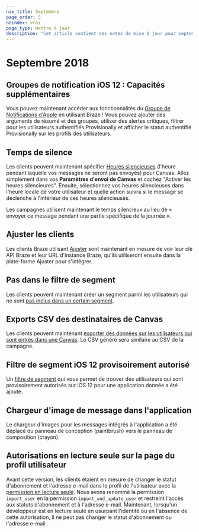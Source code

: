 ```yaml
---
nav_title: Septembre
page_order: 5
noindex: vrai
page_type: Mettre à jour
description: "Cet article contient des notes de mise à jour pour septembre 2018."
---
```


# Septembre 2018

## Groupes de notification iOS 12 : Capacités supplémentaires

Vous pouvez maintenant accéder aux fonctionnalités du [Groupe de Notifications d'Apple]({{site.baseurl}}/user_guide/message_building_by_channel/push/creating_a_push_message/#notification-groups) en utilisant Braze ! Vous pouvez ajouter des arguments de résumé et des groupes, utiliser des alertes critiques, filtrer pour les utilisateurs authentifiés Provisionally et afficher le statut authentifié Provisionally sur les profils des utilisateurs.

## Temps de silence

Les clients peuvent maintenant spécifier [Heures silencieuses]({{site.baseurl}}/user_guide/engagement_tools/canvas/create_a_canvas/create_a_canvas/#step-5-select-your-send-settings) (l'heure pendant laquelle vos messages ne seront pas envoyés) pour Canvas. Allez simplement dans vos __Paramètres d'envoi de Canvas__ et cochez "Activer les heures silencieures". Ensuite, sélectionnez vos heures silencieuses dans l'heure locale de votre utilisateur et quelle action suivra si le message se déclenche à l'intérieur de ces heures silencieuses.

Les campagnes utilisent maintenant le temps silencieux au lieu de « envoyer ce message pendant une partie spécifique de la journée ».

## Ajuster les clients

Les clients Braze utilisant [Ajuster]({{site.baseurl}}/partners/advertising_technologies/attribution/adjust/) sont maintenant en mesure de voir leur clé API Braze et leur URL d'instance Braze, qu'ils utiliseront ensuite dans la plate-forme Ajuster pour s'intégrer.

## Pas dans le filtre de segment

Les clients peuvent maintenant créer un segment parmi les utilisateurs qui ne sont [pas inclus dans un certain segment]({{site.baseurl}}/user_guide/engagement_tools/segments/segmentation_filters/#retargeting).

## Exports CSV des destinataires de Canvas

Les clients peuvent maintenant [exporter des données sur les utilisateurs qui sont entrés dans une Canvas]({{site.baseurl}}/user_guide/data_and_analytics/export_braze_data/export_canvas_data/). Le CSV généré sera similaire au CSV de la campagne.

## Filtre de segment iOS 12 provisoirement autorisé

Un [filtre de segment]({{site.baseurl}}/user_guide/engagement_tools/segments/segmentation_filters/#other) qui vous permet de trouver des utilisateurs qui sont provisoirement autorisés sur iOS 12 pour une application donnée a été ajouté.

## Chargeur d'image de message dans l'application

Le chargeur d'images pour les messages intégrés à l'application a été déplacé du panneau de conception (paintbrush) vers le panneau de composition (crayon).

## Autorisations en lecture seule sur la page du profil utilisateur

Avant cette version, les clients étaient en mesure de changer le statut d'abonnement et l'adresse e-mail dans le profil de l'utilisateur avec la [permission en lecture seule]({{site.baseurl}}/user_guide/administrative/manage_your_braze_users/user_permissions/#available-limited-and-team-role-permissions). Nous avons renommé la permission `import_user` en la permission `import_and_update_user` et restreint l'accès aux statuts d'abonnement et à l'adresse e-mail. Maintenant, lorsqu'un développeur est en lecture seule en usurpant l'identité ou en l'absence de cette autorisation, il ne peut pas changer le statut d'abonnement ou l'adresse e-mail.
